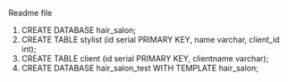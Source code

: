 Readme file
1. CREATE DATABASE hair_salon;
2. CREATE TABLE stylist (id serial PRIMARY KEY, name varchar, client_id int);
3. CREATE TABLE client (id serial PRIMARY KEY, clientname varchar);
3. CREATE DATABASE hair_salon_test WITH TEMPLATE hair_salon;
